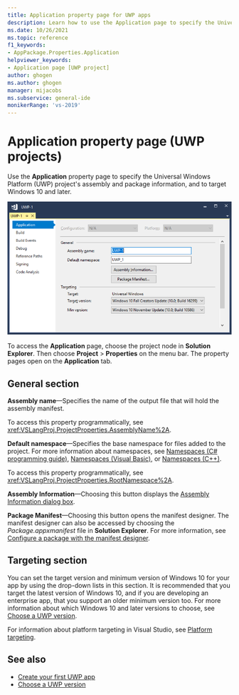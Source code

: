 ```yaml
---
title: Application property page for UWP apps
description: Learn how to use the Application page to specify the Universal Windows Platform (UWP) project's assembly and package information, and target Windows 10 and later.
ms.date: 10/26/2021
ms.topic: reference
f1_keywords:
- AppPackage.Properties.Application
helpviewer_keywords:
- Application page [UWP project]
author: ghogen
ms.author: ghogen
manager: mijacobs
ms.subservice: general-ide
monikerRange: 'vs-2019'
---
```

# Application property page (UWP projects)

Use the **Application** property page to specify the Universal Windows Platform (UWP) project's assembly and package information, and to target Windows 10 and later.

![Application property page](media/application-page-uwp.png)

To access the **Application** page, choose the project node in **Solution Explorer**. Then choose **Project** > **Properties** on the menu bar. The property pages open on the **Application** tab.

## General section

**Assembly name**&mdash;Specifies the name of the output file that will hold the assembly manifest.

To access this property programmatically, see <xref:VSLangProj.ProjectProperties.AssemblyName%2A>.

**Default namespace**&mdash;Specifies the base namespace for files added to the project. For more information about namespaces, see [Namespaces (C# programming guide)](/dotnet/csharp/programming-guide/namespaces/), [Namespaces (Visual Basic)](/dotnet/visual-basic/programming-guide/program-structure/namespaces), or [Namespaces (C++)](/cpp/cpp/namespaces-cpp).

To access this property programmatically, see <xref:VSLangProj.ProjectProperties.RootNamespace%2A>.

**Assembly Information**&mdash;Choosing this button displays the [Assembly Information dialog box](../../ide/reference/assembly-information-dialog-box.md).

**Package Manifest**&mdash;Choosing this button opens the manifest designer. The manifest designer can also be accessed by choosing the _Package.appxmanifest_ file in **Solution Explorer**. For more information, see [Configure a package with the manifest designer](/windows/msix/package/packaging-uwp-apps#configure-your-project).

## Targeting section

You can set the target version and minimum version of Windows 10 for your app by using the drop-down lists in this section. It is recommended that you target the latest version of Windows 10, and if you are developing an enterprise app, that you support an older minimum version too. For more information about which Windows 10 and later versions to choose, see [Choose a UWP version](/windows/uwp/updates-and-versions/choose-a-uwp-version).

For information about platform targeting in Visual Studio, see [Platform targeting](/visualstudio/releases/2019/compatibility#platform-targeting).

## See also

- [Create your first UWP app](/windows/uwp/get-started/your-first-app)
- [Choose a UWP version](/windows/uwp/updates-and-versions/choose-a-uwp-version)
